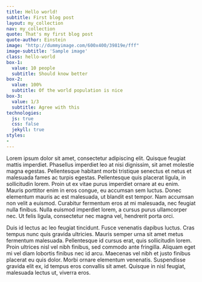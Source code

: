 ```yaml
---
title: Hello world!
subtitle: First blog post
layout: my_collection
nav: my_collection
quote: That's my first blog post
quote-author: Einstein
image: "http://dummyimage.com/600x400/39819e/fff"
image-subtitle: 'Sample image'
class: hello-world
box-1:
  value: 10 people
  subtitle: Should know better
box-2:
  value: 100%
  subtitle: Of the world population is nice
box-3:
  value: 1/3
  subtitle: Agree with this
technologies:
  js: true
  css: false
  jekyll: true
styles:
-
---
```



Lorem ipsum dolor sit amet, consectetur adipiscing elit. Quisque feugiat mattis imperdiet. Phasellus imperdiet leo at nisi dignissim, sit amet molestie magna egestas. Pellentesque habitant morbi tristique senectus et netus et malesuada fames ac turpis egestas. Pellentesque quis placerat ligula, in sollicitudin lorem. Proin ut ex vitae purus imperdiet ornare at eu enim. Mauris porttitor enim in eros congue, eu accumsan sem luctus. Donec elementum mauris ac est malesuada, ut blandit est tempor. Nam accumsan non velit a euismod. Curabitur fermentum eros at mi malesuada, nec feugiat nulla finibus. Nulla euismod imperdiet lorem, a cursus purus ullamcorper nec. Ut felis ligula, consectetur nec magna vel, hendrerit porta orci.

Duis id lectus ac leo feugiat tincidunt. Fusce venenatis dapibus luctus. Cras tempus nunc quis gravida ultricies. Mauris semper urna sit amet metus fermentum malesuada. Pellentesque id cursus erat, quis sollicitudin lorem. Proin ultrices nisl vel nibh finibus, sed commodo ante fringilla. Aliquam eget mi vel diam lobortis finibus nec id arcu. Maecenas vel nibh et justo finibus placerat eu quis dolor. Morbi ornare elementum venenatis. Suspendisse gravida elit ex, id tempus eros convallis sit amet. Quisque in nisl feugiat, malesuada lectus ut, viverra eros.